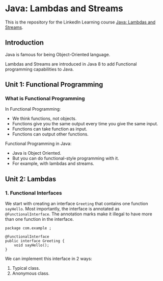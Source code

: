 # Java: Lambdas and Streams
This is the repository for the LinkedIn Learning course [Java: Lambdas and Streams](https://www.linkedin.com/learning/java-lambdas-and-streams). 

## Introduction
Java is famous for being Object-Oriented language.

Lambdas and Streams are introduced in Java 8 to add Functional programming capabilities to Java.

## Unit 1: Functional Programming
### What is Functional Programming
In Functional Programming:
* We think functions, not objects.
* Functions give you the same output every time you give the same input.
* Functions can take function as input.
* Functions can output other functions.

Functional Programming in Java:
* Java is Object Oriented.
* But you can do functional-style programming with it.
* For example, with lambdas and streams.

## Unit 2: Lambdas
### 1. Functional Interfaces
We start with creating an interface `Greeting` that contains one function `sayHello`. Most importantly, the interface is annotated as `@FunctionalInterface`. The annotation marks make it illegal to have more than one function in the interface.
```
package com.example ;

@FunctionalInterface
public interface Greeting {
    void sayHello();
}

```
We can implement this interface in 2 ways:
1. Typical class.
2. Anonymous class.